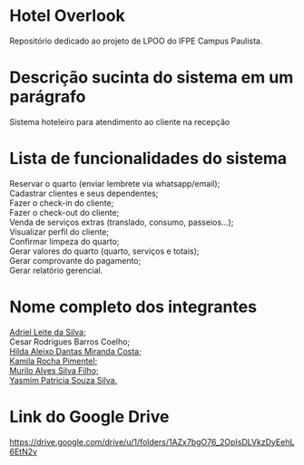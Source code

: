 # Hotel Overlook 
Repositório dedicado ao projeto de LPOO do IFPE Campus Paulista.

# Descrição sucinta do sistema em um parágrafo
Sistema hoteleiro para atendimento ao cliente na recepção

# Lista de funcionalidades do sistema
Reservar o quarto (enviar lembrete via whatsapp/email); <br /> Cadastrar clientes e seus dependentes; <br /> Fazer o check-in do cliente; <br /> Fazer o check-out do cliente; <br /> Venda de serviços extras (translado, consumo, passeios…); <br /> Visualizar perfil do cliente; <br /> Confirmar limpeza do quarto; <br /> Gerar valores do quarto (quarto, serviços e totais); <br /> Gerar comprovante do pagamento; <br /> Gerar relatório gerencial.

# Nome completo dos integrantes
[Adriel Leite da Silva;](https://github.com/adriels02) <br /> Cesar Rodrigues Barros Coelho; <br />[Hilda Aleixo Dantas Miranda Costa;](https://github.com/HildaMiranda00)<br /> [Kamila Rocha Pimentel;](https://github.com/kamilarochapimentel)<br /> [Murilo Alves Silva Filho;](https://github.com/asfmur) <br /> [Yasmim Patricia Souza Silva.](https://github.com/YasmimPatricia)

# Link do Google Drive
https://drive.google.com/drive/u/1/folders/1AZx7bgO76_2OpIsDLVkzDyEehL6EtN2v
